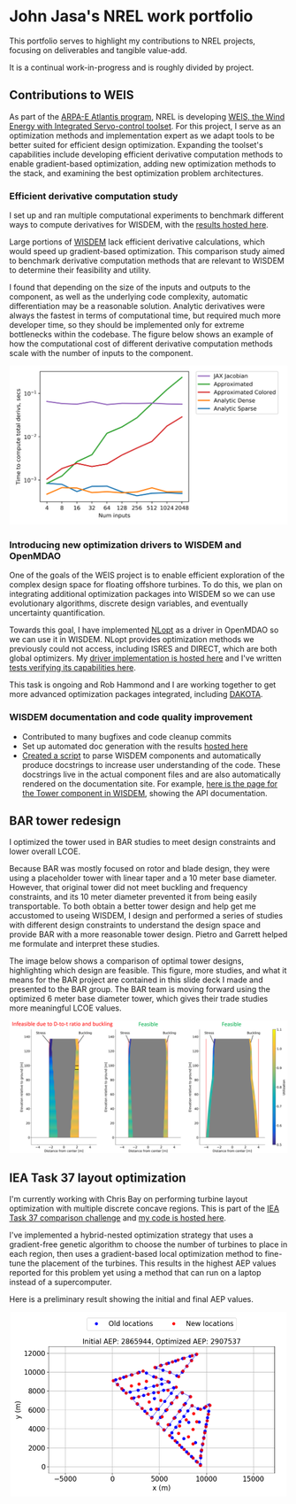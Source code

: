 # John Jasa's NREL work portfolio

This portfolio serves to highlight my contributions to NREL projects, focusing on deliverables and tangible value-add.

It is a continual work-in-progress and is roughly divided by project.

## Contributions to WEIS

As part of the [ARPA-E Atlantis program](https://arpa-e.energy.gov/?q=arpa-e-programs/atlantis), NREL is developing [WEIS, the Wind Energy with Integrated Servo-control toolset](https://www.nrel.gov/news/program/2019/best-of-both-worlds.html).
For this project, I serve as an optimization methods and implementation expert as we adapt tools to be better suited for efficient design optimization.
Expanding the toolset's capabilities include developing efficient derivative computation methods to enable gradient-based optimization, adding new optimization methods to the stack, and examining the best optimization problem architectures.

### Efficient derivative computation study

I set up and ran multiple computational experiments to benchmark different ways to compute derivatives for WISDEM, with the [results hosted here](https://github.com/johnjasa/derivative_comparisons).

Large portions of [WISDEM](https://github.com/WISDEM/wisdem) lack efficient derivative calculations, which would speed up gradient-based optimization.
This comparison study aimed to benchmark derivative computation methods that are relevant to WISDEM to determine their feasibility and utility.

I found that depending on the size of the inputs and outputs to the component, as well as the underlying code complexity, automatic differentiation may be a reasonable solution.
Analytic derivatives were always the fastest in terms of computational time, but required much more developer time, so they should be implemented only for extreme bottlenecks within the codebase.
The figure below shows an example of how the computational cost of different derivative computation methods scale with the number of inputs to the component.

<p align="center">
  <img src="total_derivs_num_inputs.png" alt="Derivative cost scaling with number of inputs" width="650"/>
</p>


### Introducing new optimization drivers to WISDEM and OpenMDAO

One of the goals of the WEIS project is to enable efficient exploration of the complex design space for floating offshore turbines.
To do this, we plan on integrating additional optimization packages into WISDEM so we can use evolutionary algorithms, discrete design variables, and eventually uncertainty quantification.

Towards this goal, I have implemented [NLopt](https://nlopt.readthedocs.io/) as a driver in OpenMDAO so we can use it in WISDEM.
NLopt provides optimization methods we previously could not access, including ISRES and DIRECT, which are both global optimizers.
My [driver implementation is hosted here](https://github.com/johnjasa/OpenMDAO/blob/nlopt_driver/openmdao/drivers/nlopt_driver.py) and I've written [tests verifying its capabilities here](https://github.com/johnjasa/OpenMDAO/blob/nlopt_driver/openmdao/drivers/tests/test_nlopt_driver.py).

This task is ongoing and Rob Hammond and I are working together to get more advanced optimization packages integrated, including [DAKOTA](https://dakota.sandia.gov/).

### WISDEM documentation and code quality improvement

- Contributed to many bugfixes and code cleanup commits
- Set up automated doc generation with the results [hosted here](https://wisdem.readthedocs.io/en/latest/)
- [Created a script](https://github.com/WISDEM/WISDEM/blob/IEAontology4all/docs/_utils/convert_docstrings.py) to parse WISDEM components and automatically produce docstrings to increase user understanding of the code. These docstrings live in the actual component files and are also automatically rendered on the documentation site. For example, [here is the page for the Tower component in WISDEM](https://wisdem.readthedocs.io/en/latest/wisdem/towerse/documentation.html), showing the API documentation.

## BAR tower redesign

I optimized the tower used in BAR studies to meet design constraints and lower overall LCOE.

Because BAR was mostly focused on rotor and blade design, they were using a placeholder tower with linear taper and a 10 meter base diameter.
However, that original tower did not meet buckling and frequency constraints, and its 10 meter diameter prevented it from being easily transportable.
To both obtain a better tower design and help get me accustomed to useing WISDEM, I design and performed a series of studies with different design constraints to understand the design space and provide BAR with a more reasonable tower design.
Pietro and Garrett helped me formulate and interpret these studies.

The image below shows a comparison of optimal tower designs, highlighting which design are feasible.
This figure, more studies, and what it means for the BAR project are contained in this slide deck I made and presented to the BAR group.
The BAR team is moving forward using the optimized 6 meter base diameter tower, which gives their trade studies more meaningful LCOE values.

<p align="center">
  <img src="bar_tower_redesign.png" alt="Optimized BAR towers" width="800"/>
</p>

## IEA Task 37 layout optimization

I'm currently working with Chris Bay on performing turbine layout optimization with multiple discrete concave regions.
This is part of the [IEA Task 37 comparison challenge](https://github.com/byuflowlab/iea37-wflo-casestudies/blob/master/cs3-4/iea37-cs3-announcement.pdf) and [my code is hosted here](https://github.com/johnjasa/iea37_case_study/tree/autograd/cs3-4).

I've implemented a hybrid-nested optimization strategy that uses a gradient-free genetic algorithm to choose the number of turbines to place in each region, then uses a gradient-based local optimization method to fine-tune the placement of the turbines.
This results in the highest AEP values reported for this problem yet using a method that can run on a laptop instead of a supercomputer.

Here is a preliminary result showing the initial and final AEP values.

<p align="center">
  <img src="case_810.png" alt="Optimized layouts for discrete regions" width="500"/>
</p>
